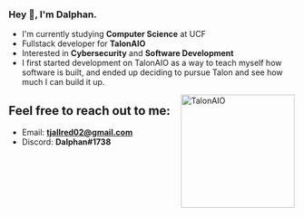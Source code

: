 ### Hey 👋, I'm Dalphan.

- I'm currently studying **Computer Science** at UCF
- Fullstack developer for **TalonAIO**
- Interested in **Cybersecurity** and **Software Development**
- I first started development on TalonAIO as a way to teach myself how software is built, and ended up deciding to pursue Talon and see how much I can build it up.

<img align="right" alt="TalonAIO" width="200px" src="https://i.imgur.com/lbPFaGM.png">

## Feel free to reach out to me:
- Email: **tjallred02@gmail.com**
- Discord: **Dalphan#1738**
